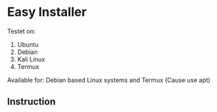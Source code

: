 # Easy Installer

Testet on:
1. Ubuntu
2. Debian
3. Kali Linux
4. Termux

Available for:
Debian based Linux systems and Termux (Cause use apt)

## Instruction
